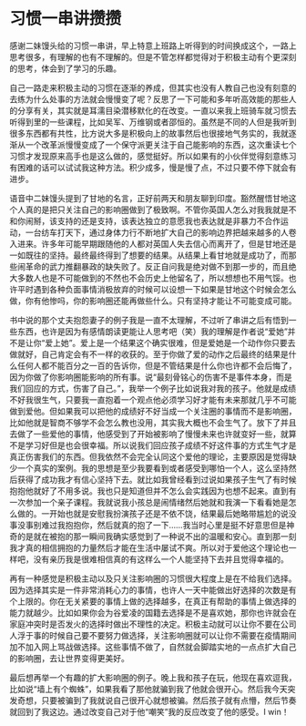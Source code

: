 # 习惯一串讲攒攒

感谢二妹馒头给的习惯一串讲，早上特意上班路上听得到的时间换成这个，一路上思考很多，有理解的也有不理解的。但是不管怎样都觉得对于积极主动有个更深刻的思考，体会到了学习的乐趣。

自己一路走来积极主动的习惯在逐渐的养成，但其实也没有人教自己也没有刻意的去练为什么处事的方法就会慢慢变了呢？反思了一下可能和多年听高效能的那些人的分享有关，其实就是耳濡目染潜移默化的在改变。一直以来我上班骑车就习惯去听得到里的一些课程，比如吴军、万维钢或者邵恒的。虽然是不同的人但是我听到很多东西都有共性，比方说大多是积极向上的故事然后也很接地气务实的，我就逐渐从一个改革派慢慢变成了一个保守派更关注于自己能影响的东西，这次重读七个习惯才发现原来高手也是这么做的，感觉挺好。所以如果有的小伙伴觉得刻意练习有困难的话可以试试我这种方法。积少成多，慢是慢了点，不过只要不停下就会有进步。

语音中二妹馒头提到了甘地的名言，正好前两天和朋友聊到印度。豁然醒悟甘地这个人真的是把只关注自己的影响圈做到了极致啊。不管你英国人怎么对我我就是不和你闹掰，该支持的还是支持，该表达独立的意愿我也表达就是非暴力不合作运动，一台纺车打天下，通过身体力行不断地扩大自己的影响边界把越来越多的人卷入进来。许多年可能早期跟随他的人都对英国人失去信心而离开了，但是甘地还是一如既往的坚持。最终最终得到了想要的结果。从结果上看甘地就是成功了，而那些闹革命的武力推翻暴政的缺失败了。反正自问我是绝对做不到那一步的，而且绝大多数人也是不可能做到的不然也不会历史上他留名了，所以想想也不用气馁。也许平时遇到各种负面事情消极放弃的时候可以设想一下如果是甘地这个时候会怎么做，你有他惨吗，你的影响圈还能再做些什么。只有坚持才能让不可能变成可能。

书中说的那个丈夫抱怨妻子的例子我是一直不太理解，不过听了串讲之后有悟到一些东西，也许是因为有感情朗读更能让人思考吧（笑）我的理解是作者说“爱她”并不是让你“爱上她”。爱上是一个结果这个确实很难，但是爱她是一个动作你只要去做就好，自己肯定会有不一样的收获的。至于你做了爱的动作之后最终的结果是什么任何人都不能百分之一百的告诉你，但是不管结果是什么你也许都不会后悔了，因为你做了你影响圈能影响的所有事。说“最刻骨铭心的伤害不是事件本身，而是我们回应的方式，伤害了自己。”，我举一个例子比如说我对我的孩子。他就是成绩不好我很生气，只要我一直抱着一个观点他必须学习好才能有未来那就几乎不可能做到爱他。但如果我可以把他的成绩好不好当成一个关注圈的事情而不是影响圈，比如他就是智商不够学不会怎么教也没用，其实我大概也不会生气了。放下了并且去做了一些爱他的事情，他感受到了开始被影响了慢慢未来也许就变好一些，就算不是学习好但是也会很幸福。所以说我们回应孩子成绩不好这件事的方式生气才是真正伤害我们的东西。但我依然不会完全认同这个爱他的理论，主要原因是觉得缺少一个真实的案例。我的思想是至少我要看到或者感受到哪怕一个人，这么坚持然后获得了成功我才有信心坚持下去。就比如我曾经看到过说如果孩子生气了有时候抱抱他就好了不用多说。我也只是知道但并不怎么会实践因为也想不起来。直到有一次参加一个亲子课程。我就说我小孩总是闹情绪然后她就和我演一下看看她是怎么做的。一开始也就是安慰我扮演孩子还是不依不饶，结果最后她略带尴尬的说没事没事别难过我抱抱你，然后就真的抱了一下……我当时心里是挺不好意思但是神奇的是就在被抱的那一瞬间我确实感觉到了一种说不出的温暖和安心。直到那一刻我才真的相信拥抱的力量然后才能在生活中屡试不爽。所以对于爱他这个理论也一样吧，没有亲历我是很难相信真的有这样么一个人能坚持下去并且觉得幸福的。

再有一种感觉是积极主动以及只关注影响圈的习惯很大程度上是在不给我们选择。因为选择其实是一件非常消耗心力的事情，也许人一天中能做出好选择的次数是有个上限的。你在无关紧要的事情上做的选择越多，在真正有帮助的事情上做选择的能力就越少。比如如果你会为谷爱凌的国籍去选择是不是喜欢她，那你也许就会在家庭冲突时是否发火的选择时做出不理性的决定。积极主动就可以让你不要在公司人浮于事的时候自己要不要努力做选择，关注影响圈就可以让你不需要在疫情期间加不加入网上骂战做选择。这些事情不做了，自然就会脚踏实地的一点点扩大自己的影响圈，去让世界变得更美好。

最后想再举一个有趣的扩大影响圈的例子。晚上我和孩子在玩，他现在喜欢逗我，比如说“墙上有个蜘蛛”，如果我看了那他就骗到我了他就会很开心。然后我今天突发奇想，只要被骗到了我就说自己很开心就想被骗。然后孩子就有点懵，然后节奏就回到了我这边。通过改变自己对于他“嘲笑”我的反应改变了他的感受。I win！